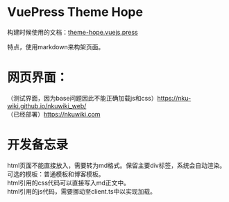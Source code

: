 # VuePress Theme Hope
构建时候使用的文档：[theme-hope.vuejs.press](https://theme-hope.vuejs.press/zh/)  

特点，使用markdown来构架页面。

# 网页界面：
（测试界面，因为base问题因此不能正确加载js和css）https://nku-wiki.github.io/nkuwiki_web/ <br>
（已经部署）https://nkuwiki.com
# 开发备忘录
html页面不能直接放入，需要转为md格式。保留主要div标签，系统会自动渲染。可选的模板：普通模板和博客模板。<br>
html引用的css代码可以直接写入md正文中。<br>
html引用的js代码，需要挪动至client.ts中以实现加载。<br>
